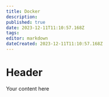 ```yaml
---
title: Docker
description: 
published: true
date: 2023-12-11T11:10:57.168Z
tags: 
editor: markdown
dateCreated: 2023-12-11T11:10:57.168Z
---
```


# Header
Your content here